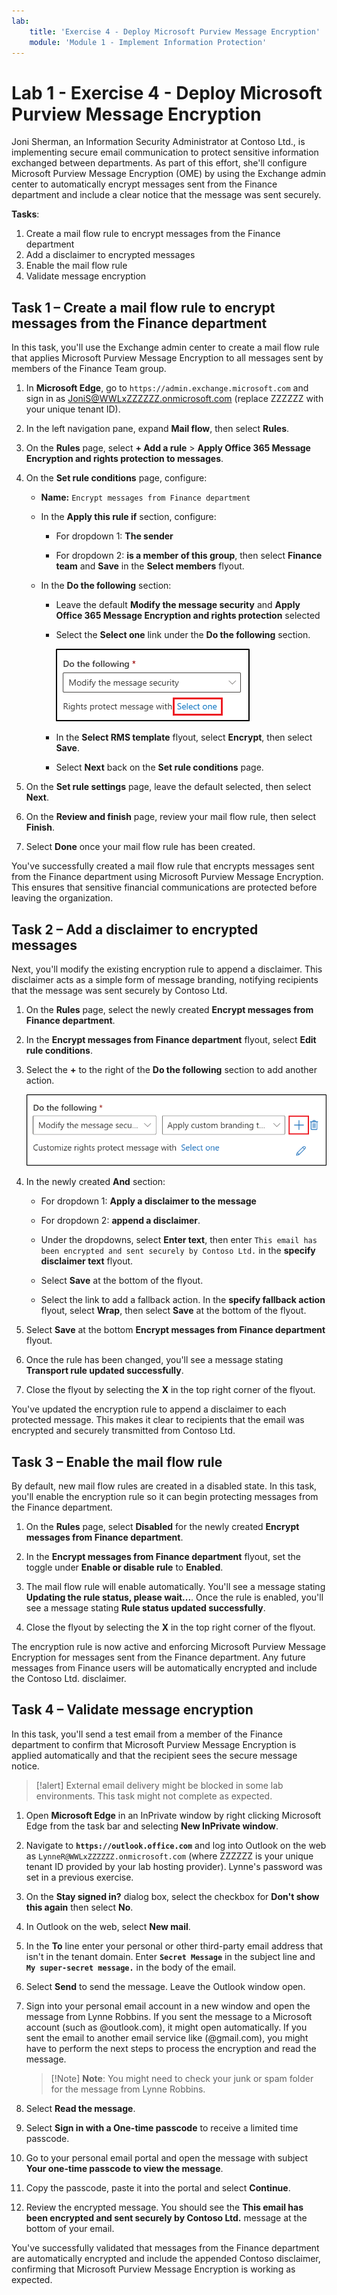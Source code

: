 ```yaml
---
lab:
    title: 'Exercise 4 - Deploy Microsoft Purview Message Encryption'
    module: 'Module 1 - Implement Information Protection'
---
```

<!--

=======
This lab is broken by Exchange provisioning issues on the tenant
=======

# Lab 1 - Exercise 4 - Deploy Microsoft Purview Message Encryption

Joni Sherman, the Information Security Administrator for Contoso Ltd., has been tasked with ensuring secure communication between departments. To support this, she is configuring Microsoft Purview Message Encryption for Contoso, including modifying the default settings and creating a custom branding experience for the finance department.

**Tasks**:

1. Verify Azure RMS functionality
1. Modify default branding template
1. Validate default branding behavior
1. Create custom branding template
1. Validate custom branding behavior

## Task 1 – Verify Azure RMS functionality

In this task, you'll verify the correct Azure RMS functionality of your tenant.

1. You should still be logged into Client 1 VM (SC-401-CL1) as the **SC-401-CL1\admin** account.

1. Open PowerShell by right-clicking the Start button in the taskbar and selecting **Terminal (Admin)**.

1. Run the **Install Module** cmdlet in the terminal window to install the latest **Exchange Online PowerShell** module version:

    ```powershell
    Install-Module ExchangeOnlineManagement
    ```

1. Confirm the Untrusted repository security dialog with **Y** for Yes and press **Enter**.  This process may take some time to complete.

1. Run the **Connect-ExchangeOnline** cmdlet to use the Exchange Online PowerShell module and connect to your tenant:

    ```powershell
    Connect-ExchangeOnline
    ```

1. When the **Sign in** window is displayed, sign in as `JoniS@WWLxZZZZZZ.onmicrosoft.com` (where ZZZZZZ is your unique tenant ID provided by your lab hosting provider). You will use the password you reset Joni's to in a previous lab.

1. Run the **Get-IRMConfiguration** cmdlet to verify Azure RMS and IRM is activated in your tenant:

    ```powershell
    Get-IRMConfiguration | fl AzureRMSLicensingEnabled
    ```

   The **AzureRMSLicensingEnabled** result should be **True**.

1. Run the **Test-IRMConfiguration** cmdlet to test Azure RMS functionality using Office 365 Message Encryption with **Megan Bowen** as both sender and recipient:

    ```powershell
    Test-IRMConfiguration -Sender MeganB@contoso.com -Recipient MeganB@contoso.com
    ```

    ![IRM validation script result. ](../Media/irm-validation.png)

    Verify all tests are in the status PASS and no errors are shown.

1. Leave the PowerShell window open.

You have successfully installed the Exchange Online PowerShell module, connected to your tenant, and verified the correct functionality of Azure RMS.

## Task 2 – Modify default branding template

There is a requirement in your organization to restrict trust for foreign identity providers, such as Google or Facebook. Because these social IDs are activated by default for accessing messages protected with message encryption, you need to deactivate the use of social IDs for all users in your organization.

1. You should still be logged into your Client 1 VM (SC-401-CL1) as the **SC-401-CL1\admin** account and there should still be an open PowerShell window with Exchange Online connected.

1. Run the **Get-OMEConfiguration** cmdlet to view the default configuration:

    ```powershell
    Get-OMEConfiguration -Identity "OME Configuration" | fl
    ```

   Review the settings and confirm that the SocialIdSignIn property is set to **True**.

    ![Screenshot showing the SocialIdSignIn value set to True. ](../Media/socialidsignin-value-true.png)

1. Run the **Set-OMEConfiguration** cmdlet to restrict the use of social IDs for accessing messages from your tenant protected with OME:

    ```powershell
    Set-OMEConfiguration -Identity "OME Configuration" -SocialIdSignIn:$false
    ```

1. Confirm the warning message for customizing the default template by entering **Y** for Yes then press **Enter**.

1. Run the **Get-OMEConfiguration** cmdlet to check the default configuration again and validate:

    ```powershell
    Get-OMEConfiguration -Identity "OME Configuration" | fl
    ```

    ![Screenshot showing the SocialIdSignIn value set to False. ](../Media/socialidsignin-value-false.png)

   Notice the result should show the SocialIdSignIn is set to **False**. Leave the PowerShell window and client open.

You've successfully disabled social identity providers, helping ensure that encrypted emails from Contoso can only be opened using Microsoft accounts or one-time passcodes—improving control over sensitive message access.

## Task 3 – Validate default branding behavior

You must confirm that no social IDs dialog is displayed for external recipients when receiving a message protected with Office 365 Message Encryption from users of your tenant and they need to use the OTP at any time accessing the encrypted content.

> [!alert] External email delivery might be blocked in some lab environments. This task might not complete as expected.

1. You should still be logged into your Client 1 VM (SC-401-CL1) as the **SC-401-CL1\admin**.

1. Open **Microsoft Edge** in an InPrivate window by right clicking Microsoft Edge from the task bar and selecting **New InPrivate window**.

1. Navigate to **`https://outlook.office.com`** and log into Outlook on the web as `LynneR@WWLxZZZZZZ.onmicrosoft.com` (where ZZZZZZ is your unique tenant ID provided by your lab hosting provider). Lynne's password was set in a previous exercise.

1. On the **Stay signed in?** dialog box, select the checkbox for **Don't show this again** then select **No**.

1. In Outlook on the web, select **New mail**.

1. In the **To** line enter your personal or other third-party email address that isn't in the tenant domain. Enter **`Secret Message`** in the subject line and **`My super-secret message.`** in the body of the email.

1. From the top pane, select **Options** then **Encrypt** to encrypt the message. Once you've successfully encrypted the message, you should see a notice that says "Encrypt: This message is encrypted. Recipients can't remove encryption."

      ![Screenshot of Encryption settings](../Media/OptionsEncrypt.png)

1. Select **Send** to send the message. Leave the Outlook window open.

1. Sign into your personal email account in a new window and open the message from Lynne Robbins. If you sent this email to a Microsoft account (like @outlook.com) the encryption might be processed automatically, and you'll see the message automatically. If you sent the email to another email service like (@gmail.com), you might have to perform the next steps to process the encryption and read the message.

    > [!Note] **Note**: You might need to check your junk or spam folder for the message from Lynne Robbins.

1. Select **Read the message**.

1. Because social IDs are disabled, you shouldn't see an option to sign in with a third-party account.

1. Select **Sign in with a One-time passcode** to receive a limited time passcode.

1. Go to your personal email portal and open the message with subject **Your one-time passcode to view the message**.

1. Copy the passcode, paste it into the'portal and select **Continue**.

1. Review the encrypted message.

You have successfully tested the modified default'template with deactivated social IDs.

## Task 4 – Create custom branding template

Protected messages sent by your organizations finance department require special branding, including customized introduction and body texts and a Disclaimer link in the footer. The finance messages shall also expire after seven days. In this task, you will create a new custom'configuration and create a transport rule to apply the'configuration to all mail sent from the finance department.

1. You should still be logged into your Client 1 VM (SC-401-CL1) as the **SC-401-CL1\admin**, and there should still be an open PowerShell window with Exchange Online connected.

1. Run the **New-OMEConfiguration** cmdlet to create a new configuration:

    ```powershell
    New-OMEConfiguration -Identity "Finance Department" -ExternalMailExpiryInDays 7
    ```

1. Confirm the warning message for customizing the template with **Y** for Yes and press **Enter**.

1. Run the **Set-OMEConfiguration** cmdlet with the _IntroductionText_ parameter to change the introduction text:

    ```powershell
    Set-OMEConfiguration -Identity "Finance Department" -IntroductionText " from Contoso Ltd. finance department has sent you a secure message."
    ```

1. Confirm the warning message for customizing the template with **Y** for Yes and press **Enter**.

1. Run the **Set-OMEConfiguration** cmdlet with the _EmailText_ parameter to update the body text of the encrypted email:

    ```powershell
    Set-OMEConfiguration -Identity "Finance Department" -EmailText "Encrypted message sent from Contoso Ltd. finance department. Handle the content responsibly."
    ```

1. Confirm the warning message for customizing the template with **Y** for Yes and press **Enter**.

1. Run the **Set-OMEConfiguration** cmdlet with the _PrivacyStatementURL_ parameter to change the disclaimer URL to point to Contoso's privacy statement site:

    ```powershell
    Set-OMEConfiguration -Identity "Finance Department" -PrivacyStatementURL "https://contoso.com/privacystatement.html"
    ```

1. Confirm the warning message for customizing the template with **Y** for Yes and press **Enter**.

1. Run the **New-TransportRule** cmdlet to create a mail flow rule, which applies the custom'template to all messages sent from the finance team. This process might take a few seconds to complete.

    ```powershell
    New-TransportRule -Name "Encrypt all mails from Finance team" -FromScope InOrganization -FromMemberOf "Finance Team" -ApplyRightsProtectionCustomizationTemplate "Finance Department" -ApplyRightsProtectionTemplate Encrypt
    ```

1. Run the **Get-OMEConfiguration** cmdlet to verify changes.

    ```powershell
    Get-OMEConfiguration -Identity "Finance Department" | Format-List
    ```

1. Close the PowerShell window after reviewing the results

You've configured a transport rule that ensures emails from the finance department are encrypted and branded consistently, reinforcing Contoso's messaging and security standards.

## Task 5 – Validate custom branding behavior

To validate the new custom configuration, you need to use the account of Lynne Robbins again, who is a member of the finance team.

> [!alert] External email restrictions might prevent this message from being received. Branding might not appear as expected.

1. Go back to **Microsoft Edge**  with the InPrivate Outlook on the web window where you should still be logged in as **Lynne Robbins**.

1. Select **New mail** from the upper left side part of Outlook on the web.

1. In the **To** line enter your personal or other third-party email address that isn't in the tenant domain. Enter **`Finance Report`** in the subject line and enter **`Secret finance information.`** in the body of the email.

1. Select **Send** to send the message, then close the InPrivate window where you're logged in as Lynne.

1. Sign into your personal email account and open the message from Lynne Robbins.

1. You should see a message from Lynne Robbins that looks like the image below.  Select **Read the message**.

    ![Sample encrypted email from Lynne Robbins. ](../Media/EncryptedEmail.png)

1. In the customized configuration, both authentication options are available, indicating that social ID sign-in is enabled. Select **Sign in with a One-time passcode** to receive a limited time passcode.

1. Go to your personal email portal and open the message with subject **Your one-time passcode to view the message**.

1. Copy the passcode, paste it into the portal and select **Continue**.

1. Review the encrypted message with custom branding. Close the window with your email account open.

You have successfully tested the new customized template.

-->

# Lab 1 - Exercise 4 - Deploy Microsoft Purview Message Encryption

Joni Sherman, an Information Security Administrator at Contoso Ltd., is implementing secure email communication to protect sensitive information exchanged between departments. As part of this effort, she'll configure Microsoft Purview Message Encryption (OME) by using the Exchange admin center to automatically encrypt messages sent from the Finance department and include a clear notice that the message was sent securely.

**Tasks**:

1. Create a mail flow rule to encrypt messages from the Finance department
1. Add a disclaimer to encrypted messages
1. Enable the mail flow rule  
1. Validate message encryption

## Task 1 – Create a mail flow rule to encrypt messages from the Finance department

In this task, you'll use the Exchange admin center to create a mail flow rule that applies Microsoft Purview Message Encryption to all messages sent by members of the Finance Team group.

1. In **Microsoft Edge**, go to `https://admin.exchange.microsoft.com` and sign in as JoniS@WWLxZZZZZZ.onmicrosoft.com (replace ZZZZZZ with your unique tenant ID).

1. In the left navigation pane, expand **Mail flow**, then select **Rules**.

1. On the **Rules** page, select **+ Add a rule** > **Apply Office 365 Message Encryption and rights protection to messages**.

1. On the **Set rule conditions** page, configure:

   - **Name:** `Encrypt messages from Finance department`

   - In the **Apply this rule if** section, configure:

      - For dropdown 1: **The sender**

      - For dropdown 2: **is a member of this group**, then select **Finance team** and **Save** in the **Select members** flyout.

   - In the **Do the following** section:

     - Leave the default **Modify the message security** and **Apply Office 365 Message Encryption and rights protection** selected

     - Select the **Select one** link under the **Do the following** section.

       ![Screenshot showing where to select Select one in the Exchange Admin Center.](../Media/rights-protect-message-options.png)

     - In the **Select RMS template** flyout, select **Encrypt**, then select **Save**.

     - Select **Next** back on the **Set rule conditions** page.

1. On the **Set rule settings** page, leave the default selected, then select **Next**.

1. On the **Review and finish** page, review your mail flow rule, then select **Finish**.

1. Select **Done** once your mail flow rule has been created.

You've successfully created a mail flow rule that encrypts messages sent from the Finance department using Microsoft Purview Message Encryption. This ensures that sensitive financial communications are protected before leaving the organization.

## Task 2 – Add a disclaimer to encrypted messages

Next, you'll modify the existing encryption rule to append a disclaimer. This disclaimer acts as a simple form of message branding, notifying recipients that the message was sent securely by Contoso Ltd.

1. On the **Rules** page, select the newly created **Encrypt messages from Finance department**.

1. In the **Encrypt messages from Finance department** flyout, select **Edit rule conditions**.

1. Select the **+** to the right of the **Do the following** section to add another action.

   ![Screenshot showing where the plus (+) is to add another mail flow action.](../Media/add-mail-flow-condition.png)

1. In the newly created **And** section:

   - For dropdown 1: **Apply a disclaimer to the message**

   - For dropdown 2: **append a disclaimer**.

   - Under the dropdowns, select **Enter text**, then enter `This email has been encrypted and sent securely by Contoso Ltd.` in the **specify disclaimer text** flyout.

   - Select **Save** at the bottom of the flyout.

   - Select the link to add a fallback action. In the **specify fallback action** flyout, select **Wrap**, then select **Save** at the bottom of the flyout.

1. Select **Save** at the bottom **Encrypt messages from Finance department** flyout.

1. Once the rule has been changed, you'll see a message stating **Transport rule updated successfully**.

1. Close the flyout by selecting the **X** in the top right corner of the flyout.

You've updated the encryption rule to append a disclaimer to each protected message. This makes it clear to recipients that the email was encrypted and securely transmitted from Contoso Ltd.

## Task 3 – Enable the mail flow rule

By default, new mail flow rules are created in a disabled state. In this task, you'll enable the encryption rule so it can begin protecting messages from the Finance department.

1. On the **Rules** page, select **Disabled** for the newly created **Encrypt messages from Finance department**.

1. In the **Encrypt messages from Finance department** flyout, set the toggle under **Enable or disable rule** to **Enabled**.

1. The mail flow rule will enable automatically. You'll see a message stating **Updating the rule status, please wait...**. Once the rule is enabled, you'll see a message stating **Rule status updated successfully**.

1. Close the flyout by selecting the **X** in the top right corner of the flyout.

The encryption rule is now active and enforcing Microsoft Purview Message Encryption for messages sent from the Finance department. Any future messages from Finance users will be automatically encrypted and include the Contoso Ltd. disclaimer.

## Task 4 – Validate message encryption

In this task, you'll send a test email from a member of the Finance department to confirm that Microsoft Purview Message Encryption is applied automatically and that the recipient sees the secure message notice.

> [!alert] External email delivery might be blocked in some lab environments. This task might not complete as expected.

1. Open **Microsoft Edge** in an InPrivate window by right clicking Microsoft Edge from the task bar and selecting **New InPrivate window**.

1. Navigate to **`https://outlook.office.com`** and log into Outlook on the web as `LynneR@WWLxZZZZZZ.onmicrosoft.com` (where ZZZZZZ is your unique tenant ID provided by your lab hosting provider). Lynne's password was set in a previous exercise.

1. On the **Stay signed in?** dialog box, select the checkbox for **Don't show this again** then select **No**.

1. In Outlook on the web, select **New mail**.

1. In the **To** line enter your personal or other third-party email address that isn't in the tenant domain. Enter **`Secret Message`** in the subject line and **`My super-secret message.`** in the body of the email.

1. Select **Send** to send the message. Leave the Outlook window open.

1. Sign into your personal email account in a new window and open the message from Lynne Robbins. If you sent the message to a Microsoft account (such as @outlook.com), it might open automatically. If you sent the email to another email service like (@gmail.com), you might have to perform the next steps to process the encryption and read the message.

    > [!Note] **Note**: You might need to check your junk or spam folder for the message from Lynne Robbins.

1. Select **Read the message**.

1. Select **Sign in with a One-time passcode** to receive a limited time passcode.

1. Go to your personal email portal and open the message with subject **Your one-time passcode to view the message**.

1. Copy the passcode, paste it into the portal and select **Continue**.

1. Review the encrypted message. You should see the **This email has been encrypted and sent securely by Contoso Ltd.** message at the bottom of your email.

You've successfully validated that messages from the Finance department are automatically encrypted and include the appended Contoso disclaimer, confirming that Microsoft Purview Message Encryption is working as expected.
